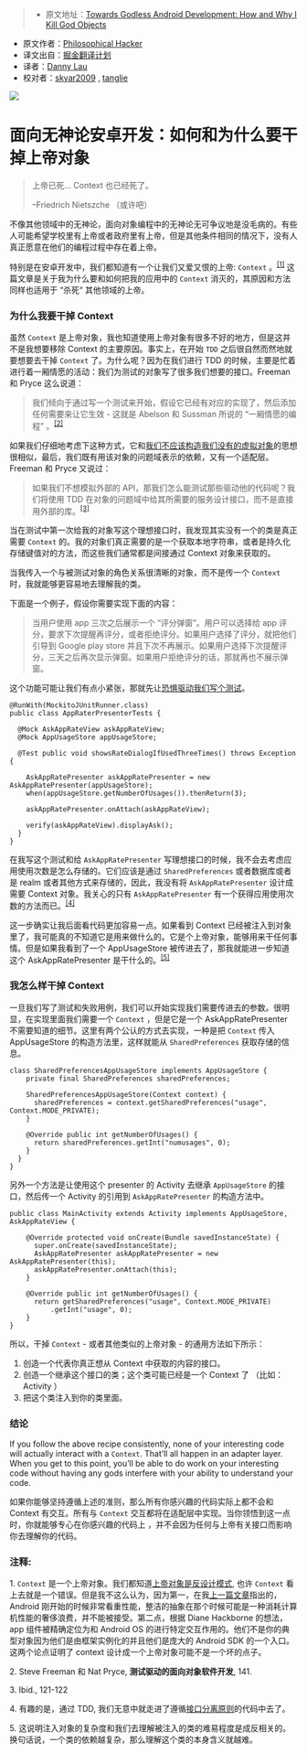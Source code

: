 > * 原文地址：[Towards Godless Android Development: How and Why I Kill God Objects](https://www.philosophicalhacker.com/post/towards-godless-android-development-how-and-why-i-kill-god-objects/)
* 原文作者：[Philosophical Hacker](https://www.philosophicalhacker.com)
* 译文出自：[掘金翻译计划](https://github.com/xitu/gold-miner)
* 译者：[Danny Lau](https://github.com/Danny1451) 
* 校对者：[skyar2009](https://github.com/skyar2009) , [tanglie](https://github.com/tanglie1993)

![](https://www.philosophicalhacker.com/images/nietzsche.jpg)

# 面向无神论安卓开发：如何和为什么要干掉上帝对象

> 上帝已死... Context 也已经死了。
> 
> –Friedrich Nietszche （或许吧）

不像其他领域中的无神论，面向对象编程中的无神论无可争议地是没毛病的。有些人可能希望学校里有上帝或者政府里有上帝，但是其他条件相同的情况下，没有人真正愿意在他们的编程过程中存在着上帝。

特别是在安卓开发中，我们都知道有一个让我们又爱又恨的上帝: `Context` 。<sup>[\[1\]](#note1)</sup>  这篇文章是关于我为什么要和如何把我的应用中的 `Context` 消灭的，其原因和方法同样也适用于 “杀死“ 其他领域的上帝。

### 为什么我要干掉 Context

虽然 `Context` 是上帝对象，我也知道使用上帝对象有很多不好的地方，但是这并不是我想要移除 Context 的主要原因。事实上，在开始 `TDD` 之后很自然而然地就要想要去干掉 `Context` 了。为什么呢？因为在我们进行 TDD 的时候，主要是忙着进行着一厢情愿的活动：我们为测试的对象写了很多我们想要的接口。Freeman 和 Pryce 这么说道：

> 我们倾向于通过写一个测试来开始，假设它已经有对应的实现了，然后添加任何需要来让它生效 - 这就是 Abelson 和 Sussman 所说的 “一厢情愿的编程” 。<sup>[\[2\]](#note2)</sup>

如果我们仔细地考虑下这种方式，它和[我们不应该构造我们没有的虚拟对象](https://www.philosophicalhacker.com/post/how-we-misuse-mocks-for-android-tests/)的思想很相似，最后，我们既有用该对象的问题域表示的依赖，又有一个适配层。Freeman 和 Pryce 又说过：

> 如果我们不想模拟外部的 API，那我们怎么能测试那些驱动他的代码呢？我们将使用 TDD 在对象的问题域中给其所需要的服务设计接口，而不是直接用外部的库。<sup>[\[3\]](#note3)</sup>


当在测试中第一次给我的对象写这个理想接口时，我发现其实没有一个的类是真正需要 `Context` 的。我的对象们真正需要的是一个获取本地字符串，或者是持久化存储键值对的方法，而这些我们通常都是间接通过 Context 对象来获取的。

当我传入一个与被测试对象的角色关系很清晰的对象，而不是传一个 `Context` 时，我就能够更容易地去理解我的类。

下面是一个例子，假设你需要实现下面的内容：

> 当用户使用 app 三次之后展示一个 “评分弹窗”。用户可以选择给 app 评分，要求下次提醒再评分，或者拒绝评分。如果用户选择了评分，就把他们引导到 Google play store 并且下次不再展示。如果用户选择下次提醒评分，三天之后再次显示弹窗。如果用户拒绝评分的话，那就再也不展示弹窗。

这个功能可能让我们有点小紧张，那就先让[恐惧驱动我们写个测试](https://www.philosophicalhacker.com/post/what-should-we-unit-test/)。

```
@RunWith(MockitoJUnitRunner.class)
public class AppRaterPresenterTests {

  @Mock AskAppRateView askAppRateView;
  @Mock AppUsageStore appUsageStore;

  @Test public void showsRateDialogIfUsedThreeTimes() throws Exception {  

    AskAppRatePresenter askAppRatePresenter = new AskAppRatePresenter(appUsageStore);
    when(appUsageStore.getNumberOfUsages()).thenReturn(3);

    askAppRatePresenter.onAttach(askAppRateView);

    verify(askAppRateView).displayAsk();
  }
}
```
   
在我写这个测试和给 `AskAppRatePresenter` 写理想接口的时候，我不会去考虑应用使用次数是怎么存储的。它们应该是通过 `SharedPreferences` 或者数据库或者是 realm 或者其他方式来存储的，因此，我没有将 `AskAppRatePresenter` 设计成需要 Context 对象。我关心的只有 `AskAppRatePresenter` 有一个获得应用使用次数的方法而已。<sup>[\[4\]](#note4)</sup>

这一步确实让我后面看代码更加容易一点。如果看到 Context 已经被注入到对象里了，我可能真的不知道它是用来做什么的。它是个上帝对象，能够用来干任何事情。但是如果我看到了一个 AppUsageStore 被传进去了，那我就能进一步知道这个 AskAppRatePresenter 是干什么的。<sup>[\[5\]](#note5)</sup>

### 我怎么样干掉 Context

一旦我们写了测试和失败用例，我们可以开始实现我们需要传进去的参数。很明显，在实现里面我们需要一个 `Context` ，但是它是一个 AskAppRatePresenter 不需要知道的细节。这里有两个公认的方式去实现，一种是把 `Context` 传入 AppUsageStore 的构造方法里，这样就能从 `SharedPreferences` 获取存储的信息。

```
class SharedPreferencesAppUsageStore implements AppUsageStore {
    private final SharedPreferences sharedPreferences;

    SharedPreferencesAppUsageStore(Context context) {
      sharedPreferences = context.getSharedPreferences("usage", Context.MODE_PRIVATE);
    }

    @Override public int getNumberOfUsages() {
      return sharedPreferences.getInt("numusages", 0);
    }
  }
}
```

另外一个方法是让使用这个 presenter 的 Activity 去继承 `AppUsageStore` 的接口，然后传一个 Activity 的引用到 `AskAppRatePresenter` 的构造方法中。

```
public class MainActivity extends Activity implements AppUsageStore, AskAppRateView {

    @Override protected void onCreate(Bundle savedInstanceState) {
      super.onCreate(savedInstanceState);
      AskAppRatePresenter askAppRatePresenter = new AskAppRatePresenter(this);
      askAppRatePresenter.onAttach(this);
    }

    @Override public int getNumberOfUsages() {
      return getSharedPreferences("usage", Context.MODE_PRIVATE)
          .getInt("usage", 0);
    }
}
```

所以，干掉 `Context` - 或者其他类似的上帝对象 - 的通用方法如下所示：

1. 创造一个代表你真正想从 Context 中获取的内容的接口。
2. 创造一个继承这个接口的类；这个类可能已经是一个 Context 了 （比如：Activity ）
3. 把这个类注入到你的类里面。

### 结论

If you follow the above recipe consistently, none of your interesting code will actually interact with a `Context`. That’ll all happen in an adapter layer. When you get to this point, you’ll be able to do work on your interesting code without having any gods interfere with your ability to understand your code.

如果你能够坚持遵循上述的准则，那么所有你感兴趣的代码实际上都不会和 Context 有交互。所有与 `Context` 交互都将在适配层中实现。当你领悟到这一点时，你就能够专心在你感兴趣的代码上 ，并不会因为任何与上帝有关接口而影响你去理解你的代码。

### 注释:

 <a name="note1"></a> 1. `Context` 是一个上帝对象。我们都知道[上帝对象是反设计模式](https://en.wikipedia.org/wiki/God_object), 也许 `Context` 看上去就是一个错误。但是我不这么认为，因为第一，在我[上一篇文章](https://github.com/xitu/gold-miner/blob/master/TODO/why-android-testing-is-so-hard-historical-edition.md)指出的， Android 刚开始的时候非常看重性能，整洁的抽象在那个时候可能是一种消耗计算机性能的奢侈浪费，并不能被接受。第二点，根据 Diane Hackborne 的想法，app 组件被精确定位为和 Android OS 的进行特定交互作用的。他们不是你的典型对象因为他们是由框架实例化的并且他们是庞大的 Android SDK 的一个入口。这两个论点证明了 context 设计成一个上帝对象可能不是一个坏的点子。

 <a name="note2"></a> 2. Steve Freeman 和 Nat Pryce, **测试驱动的面向对象软件开发**, 141.

 <a name="note3"></a> 3. Ibid., 121-122

 <a name="note4"></a> 4. 有趣的是，通过 TDD, 我们无意中就走进了遵循[接口分离原则](https://en.wikipedia.org/wiki/Interface_segregation_principle)的代码中去了。

 <a name="note5"></a> 5. 这说明注入对象的复杂度和我们去理解被注入的类的难易程度是成反相关的。换句话说，一个类的依赖越复杂，那么理解这个类的本身含义就越难。
